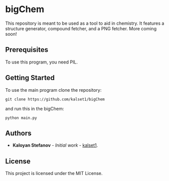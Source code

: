 # bigChem

This repository is meant to be used as a tool to aid in chemistry.
It features a structure generator, compound fetcher, and a PNG fetcher.
More coming soon!

## Prerequisites

To use this program, you need PIL.

## Getting Started

To use the main program clone the repository: 
```
git clone https://github.com/kalset1/bigChem
```
and run this in the bigChem: 
```
python main.py
```

## Authors

* **Kaloyan Stefanov** - *Initial work* - [kalset1](https://github.com/kalset1).

## License

This project is licensed under the MIT License.
